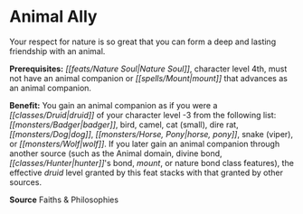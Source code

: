 ﻿---
cssclass: [feats]

---
# Animal Ally

Your respect for nature is so great that you can form a deep and lasting friendship with an animal.

**Prerequisites:** _[[feats/Nature Soul|Nature Soul]]_, character level 4th, must not have an animal companion or _[[spells/Mount|mount]]_ that advances as an animal companion.

**Benefit:** You gain an animal companion as if you were a _[[classes/Druid|druid]]_ of your character level -3 from the following list: _[[monsters/Badger|badger]]_, bird, camel, cat (small), dire rat, _[[monsters/Dog|dog]]_, _[[monsters/Horse, Pony|horse, pony]]_, snake (viper), or _[[monsters/Wolf|wolf]]_. If you later gain an animal companion through another source (such as the Animal domain, divine bond, _[[classes/Hunter|hunter]]_'s bond, _mount_, or nature bond class features), the effective _druid_ level granted by this feat stacks with that granted by other sources.

**Source** Faiths & Philosophies